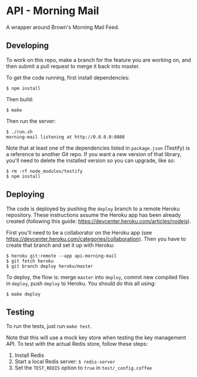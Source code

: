 # API - Morning Mail

A wrapper around Brown's Morning Mail Feed.

## Developing

To work on this repo, make a branch for the feature you are working on, and then submit a pull request to merge it back into master.

To get the code running, first install dependencies:

    $ npm install

Then build:

    $ make

Then run the server:

    $ ./run.sh
    morning-mail listening at http://0.0.0.0:8080

Note that at least one of the dependencies listed in `package.json` (Testify) is a reference to another Git repo. If you want a new version of that library, you'll need to delete the installed version so you can upgrade, like so:

    $ rm -rf node_modules/testify
    $ npm install

## Deploying

The code is deployed by pushing the `deploy` branch to a remote Heroku
repository. These instructions assume the Heroku app has been already created (following this guide: https://devcenter.heroku.com/articles/nodejs).

First you'll need to be a collaborator on the Heroku app (see https://devcenter.heroku.com/categories/collaboration). Then you have to create that branch and set it up with Heroku:

    $ heroku git:remote --app api-morning-mail
    $ git fetch heroku
    $ git branch deploy heroku/master

To deploy, the flow is: merge `master` into `deploy`, commit new
compiled files in `deploy`, push `deploy` to Heroku. You should do this all
using:

    $ make deploy

## Testing

To run the tests, just run `make test`.

Note that this will use a mock key store when testing the key management API. To test with the actual Redis store, follow these steps:

1. Install Redis
2. Start a local Redis server: `$ redis-server`
3. Set the `TEST_REDIS` option to `true` in `test/_config.coffee`
